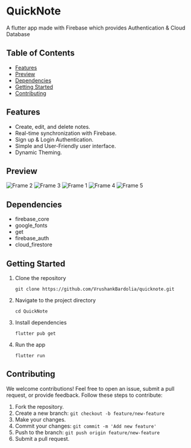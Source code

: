 # QuickNote

A flutter app made with Firebase which provides Authentication & Cloud Database

## Table of Contents
- [Features](#features)
- [Preview](#Preview)
- [Dependencies](#Dependencies)
- [Getting Started](#getting-started)
- [Contributing](#contributing)

## Features
- Create, edit, and delete notes.
- Real-time synchronization with Firebase.
- Sign up & Login Authentication.
- Simple and User-Friendly user interface.
- Dynamic Theming.

## Preview
![Frame 2](https://github.com/VrushankBardolia/quicknote/assets/102452902/8b28ce55-b03d-4bb8-9b3a-e931f164d7fb)
![Frame 3](https://github.com/VrushankBardolia/quicknote/assets/102452902/a1cba7bb-9c2a-49cb-8398-93a369f392ab)
![Frame 1](https://github.com/VrushankBardolia/quicknote/assets/102452902/a4f2e762-4dd0-477c-af5d-8084430607ec)
![Frame 4](https://github.com/VrushankBardolia/quicknote/assets/102452902/612453e0-3d14-4300-9a73-24603eaaa2cf)
![Frame 5](https://github.com/VrushankBardolia/quicknote/assets/102452902/7ae9b5db-c76a-4382-9376-fca2cfe21213)

## Dependencies
- firebase_core
- google_fonts
- get
- firebase_auth
- cloud_firestore

## Getting Started
1. Clone the repository
   
   ```
   git clone https://github.com/VrushankBardolia/quicknote.git
   ```
   
2. Navigate to the project directory

   ```
   cd QuickNote
   ```
   
3. Install dependencies

   ```
   flutter pub get
   ```

4. Run the app
   ```
   flutter run
   ```

## Contributing

We welcome contributions! Feel free to open an issue, submit a pull request, or provide feedback. Follow these steps to contribute:

1. Fork the repository.
2. Create a new branch: `git checkout -b feature/new-feature`
3. Make your changes.
4. Commit your changes: `git commit -m 'Add new feature'`
5. Push to the branch: `git push origin feature/new-feature`
6. Submit a pull request.
